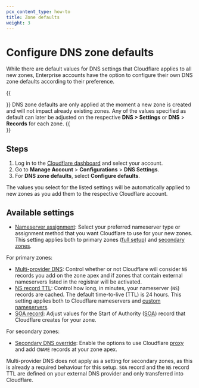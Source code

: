 ```yaml
---
pcx_content_type: how-to
title: Zone defaults
weight: 3
---
```


# Configure DNS zone defaults

While there are default values for DNS settings that Cloudflare applies to all new zones, Enterprise accounts have the option to configure their own DNS zone defaults according to their preference.

{{<Aside type="warning">}}
DNS zone defaults are only applied at the moment a new zone is created and will not impact already existing zones. Any of the values specified as default can later be adjusted on the respective **DNS > Settings** or **DNS** > **Records** for each zone.
{{</Aside>}}

## Steps

1. Log in to the [Cloudflare dashboard](https://dash.cloudflare.com/login) and select your account.
2. Go to **Manage Account** > **Configurations** > **DNS Settings**.
3. For **DNS zone defaults**, select **Configure defaults**.

The values you select for the listed settings will be automatically applied to new zones as you add them to the respective Cloudflare account.

## Available settings

- [Nameserver assignment](/dns/nameservers/nameserver-options/#assignment-method): Select your preferred nameserver type or assignment method that you want Cloudflare to use for your new zones. This setting applies both to primary zones ([full setup](/dns/zone-setups/full-setup/)) and [secondary zones](/dns/zone-setups/zone-transfers/cloudflare-as-secondary/).

For primary zones:

- [Multi-provider DNS](/dns/nameservers/nameserver-options/#multi-provider-dns): Control whether or not Cloudflare will consider `NS` records you add on the zone apex and if zones that contain external nameservers listed in the registrar will be activated.
- [NS record TTL](/dns/nameservers/nameserver-options/#ns-record-ttl): Control how long, in minutes, your nameserver (`NS`) records are cached. The default time-to-live (TTL) is 24 hours. This setting applies both to Cloudflare nameservers and [custom nameservers](/dns/nameservers/custom-nameservers/).
- [SOA record](/dns/manage-dns-records/reference/dns-record-types/#soa): Adjust values for the Start of Authority ([SOA](/dns/manage-dns-records/reference/dns-record-types/#soa)) record that Cloudflare creates for your zone.

For secondary zones:

- [Secondary DNS override](/dns/zone-setups/zone-transfers/cloudflare-as-secondary/proxy-traffic/): Enable the options to use Cloudflare [proxy](/dns/manage-dns-records/reference/proxied-dns-records/) and add `CNAME` records at your zone apex.

Multi-provider DNS does not apply as a setting for secondary zones, as this is already a required behaviour for this setup. `SOA` record and the `NS` record TTL are defined on your external DNS provider and only transferred into Cloudflare.